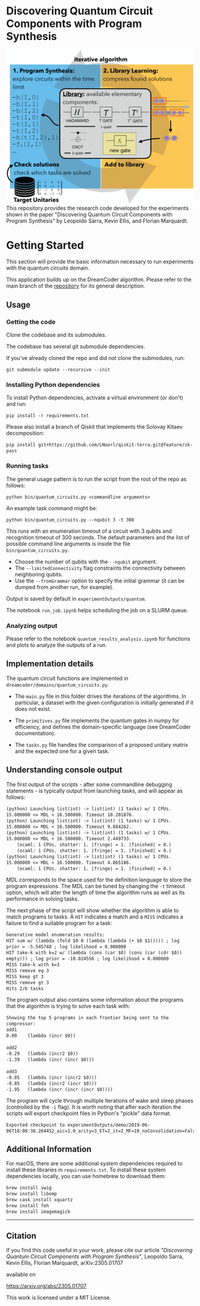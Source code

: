 # Discovering Quantum Circuit Components with Program Synthesis

![Sketch](readme_figures/algorithm_sketch.png)
This repository provides the research code developed for the experiments shown in the paper "Discovering Quantum Circuit Components with Program Synthesis" by Leopoldo Sarra, Kevin Ellis, and Florian Marquardt.


# Getting Started

This section will provide the basic information necessary to run experiments with the quantum circuits domain.

This application builds up on the DreamCoder algorithm. Please refer to the main branch of the [repository](https://github.com/ellisk42/ec) for its general description.

## Usage

### Getting the code

Clone the codebase and its submodules.

The codebase has several git submodule dependencies.

If you’ve already cloned the repo and did not clone the submodules, run:
```
git submodule update --recursive --init
```

### Installing Python dependencies

To install Python dependencies, activate a virtual environment (or don't) and run:
```
pip install -r requirements.txt
```
Please also install a branch of Qiskit that implements the Solovay Kitaev decomposition:
```
pip install git+https://github.com/LNoorl/qiskit-terra.git@feature/sk-pass
```

### Running tasks

The general usage pattern is to run the script from the root of the repo as follows:
```
python bin/quantum_circuits.py <commandline arguments>
```

An example task command might be:
```
python bin/quantum_circuits.py --nqubit 3 -t 300
```
This runs with an enumeration timeout of a circuit with 3 qubits and recognition timeout of 300 seconds.
The default parameters and the list of possible command line arguments is inside the file `bin/quantum_circuits.py`.
- Choose the number of qubits with the `--nqubit` argument.
- The `--limitedConnectivity` flag constraints the connectivity between neighboring qubits.
- Use the `--fromGrammar` option to specify the initial grammar (it can be dumped from another run, for example).

Output is saved by default in `experimentOutputs/quantum`.

The notebook `run_job.ipynb` helps scheduling the job on a SLURM queue.


### Analyzing output

Please refer to the notebook `quantum_results_analysis.ipynb` for functions and plots to analyze the outputs of a run.

## Implementation details
The quantum circuit functions are implemented in `dreamcoder/domains/quantum_circuits.py`.

- The `main.py` file in this folder drives the iterations of the algorithms.
In particular, a dataset with the given configuration is initially generated if it does not exist. 

- The `primitives.py` file implements the quantum gates in numpy for efficiency, and defines the domain-specific language (see DreamCoder documentation).

- The `tasks.py` file handles the comparison of a proposed unitary matrix and the expected one for a given task.

## Understanding console output

The first output of the scripts - after some commandline debugging statements - is typically output from launching tasks, and will appear as follows:
```
(python) Launching list(int) -> list(int) (1 tasks) w/ 1 CPUs. 15.000000 <= MDL < 16.500000. Timeout 10.201876.
(python) Launching list(int) -> list(int) (1 tasks) w/ 1 CPUs. 15.000000 <= MDL < 16.500000. Timeout 9.884262.
(python) Launching list(int) -> list(int) (1 tasks) w/ 1 CPUs. 15.000000 <= MDL < 16.500000. Timeout 2.449733.
	(ocaml: 1 CPUs. shatter: 1. |fringe| = 1. |finished| = 0.)
	(ocaml: 1 CPUs. shatter: 1. |fringe| = 1. |finished| = 0.)
(python) Launching list(int) -> list(int) (1 tasks) w/ 1 CPUs. 15.000000 <= MDL < 16.500000. Timeout 4.865186.
	(ocaml: 1 CPUs. shatter: 1. |fringe| = 1. |finished| = 0.)
```
MDL corresponds to the space used for the definition language to store the program expressions. The MDL can be tuned by changing the `-t` timeout option, which will alter the length of time the algorithm runs as well as its performance in solving tasks.

The next phase of the script will show whether the algorithm is able to match programs to tasks. A `HIT` indicates a match and  a `MISS` indicates a failure to find a suitable program for a task:
```
Generative model enumeration results:
HIT sum w/ (lambda (fold $0 0 (lambda (lambda (+ $0 $1))))) ; log prior = -5.545748 ; log likelihood = 0.000000
HIT take-k with k=2 w/ (lambda (cons (car $0) (cons (car (cdr $0)) empty))) ; log prior = -10.024556 ; log likelihood = 0.000000
MISS take-k with k=3
MISS remove eq 3
MISS keep gt 3
MISS remove gt 3
Hits 2/6 tasks
```

The program output also contains some information about the programs that the algorithm is trying to solve each task with:
```
Showing the top 5 programs in each frontier being sent to the compressor:
add1
0.00    (lambda (incr $0))

add2
-0.29   (lambda (incr2 $0))
-1.39   (lambda (incr (incr $0)))

add3
-0.85   (lambda (incr (incr2 $0)))
-0.85   (lambda (incr2 (incr $0)))
-1.95   (lambda (incr (incr (incr $0))))
```

The program will cycle through multiple iterations of wake and sleep phases (controlled by the `-i` flag). It is worth noting that after each iteration the scripts will export checkpoint files in Python's "pickle" data format.
```
Exported checkpoint to experimentOutputs/demo/2019-06-06T18:00:38.264452_aic=1.0_arity=3_ET=2_it=2_MF=10_noConsolidation=False_pc=30.0_RW=False_solver=ocaml_STM=True_L=1.0_TRR=default_K=2_topkNotMAP=False_rec=False.pickle
```


## Additional Information



For macOS, there are some additional system dependencies required to install these libraries in `requirements.txt`. To install these system dependencies locally, you can use homebrew to download them:
```
brew install swig
brew install libomp
brew cask install xquartz
brew install feh
brew install imagemagick
```


---
## Citation
If you find this code useful in your work, please cite our article
_"Discovering Quantum Circuit Components with Program Synthesis"_, Leopoldo Sarra, Kevin Ellis, Florian Marquardt, arXiv:2305.01707

available on

https://arxiv.org/abs/2305.01707

This work is licensed under a MIT License.